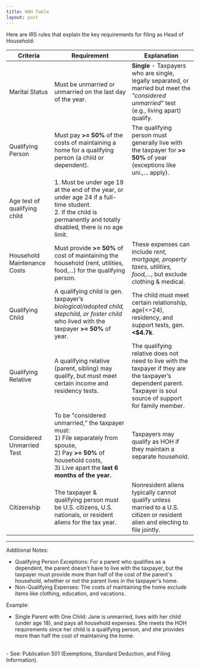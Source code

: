```yaml
---
title: HOH Table
layout: post
---
```


Here are IRS rules that explain the key requirements for filing as Head of Household:


|Criteria|Requirement|Explanation|
|---|---|---|
| Marital Status | Must be unmarried or unmarried on the last day of the year. | **Single** - Taxpayers who are single, legally separated, or married but meet the *"considered unmarried"* test (e.g., living apart) qualify. |
|Qualifying Person | Must pay **>= 50%** of the costs of maintaining a home for a qualifying person (a child or dependent). | The qualifying person must generally live with the taxpayer for **>= 50%** of year (exceptions like uni.,... apply). |
| Age test of qualifying child | 1. Must be under age 19 at the end of the year, or under age 24 if a full-time student.<br>2. If the child is permanently and totally disabled, there is no age limit.||
| Household Maintenance Costs | Must provide **>= 50%** of cost of maintaining the household (rent, utilities, food,...) for the qualifying person. | These expenses can include *rent, mortgage, property taxes, utilities, food,...*, but exclude clothing & medical. |
| Qualifying Child | A qualifying child is gen. taxpayer’s *biological/adopted child, stepchild, or foster child* who lived with the taxpayer **>= 50%** of year. | The child must meet certain relationship, age(<=24), residency, and support tests, gen. **<\$4.7k**. |
| Qualifying Relative | A qualifying relative (parent, sibling) may qualify, but must meet certain income and residency tests. | The qualifying relative does not need to live with the taxpayer if they are the taxpayer’s dependent parent. Taxpayer is soul source of support for family member. |
| Considered Unmarried Test | To be "considered unmarried," the taxpayer must:<br>1) File separately from spouse,<br>2) Pay **>= 50%** of household costs,<br>3) Live apart the **last 6 months of the year.** | Taxpayers may qualify as HOH if they maintain a separate household. |
| Citizenship | The taxpayer & qualifying person must be U.S. citizens, U.S. nationals, or resident aliens for the tax year. | Nonresident aliens typically cannot qualify unless married to a U.S. citizen or resident alien and electing to file jointly. |

---

Additional Notes:

- Qualifying Person Exceptions: For a parent who qualifies as a dependent, the parent doesn't have to live with the taxpayer, but the taxpayer must provide more than half of the cost of the parent's household, whether or not the parent lives in the taxpayer's home.
- Non-Qualifying Expenses: The costs of maintaining the home exclude items like clothing, education, and vacations.

Example:

- Single Parent with One Child: Jane is unmarried, lives with her child (under age 18), and pays all household expenses. She meets the HOH requirements since her child is a qualifying person, and she provides more than half the cost of maintaining the home.
<br>
- See: Publication 501 (Exemptions, Standard Deduction, and Filing Information).
